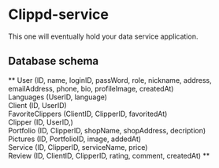 # Clippd-service
This one will eventually hold your data service application.

## Database schema
**
User (ID, name, loginID, passWord, role, nickname, address, emailAddress, phone, bio, profileImage, createdAt)\
Languages (UserID, language)\
Client (ID, UserID)\
FavoriteClippers (ClientID, ClipperID, favoritedAt)\
Clipper (ID, UserID,)\
Portfolio (ID, ClipperID, shopName, shopAddress, decription)\
Pictures (ID, PortfolioID, image, addedAt)\
Service (ID, ClipperID, serviceName, price)\
Review (ID, ClientID, ClipperID, rating, comment, createdAt)
**